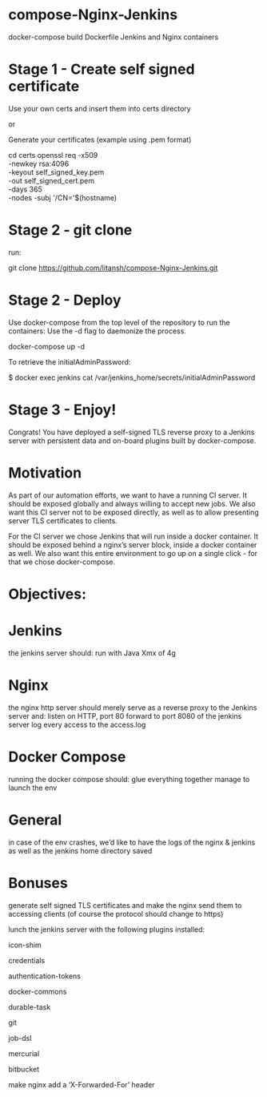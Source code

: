 # compose-Nginx-Jenkins
docker-compose build Dockerfile Jenkins and Nginx containers

# Stage 1 - Create self signed certificate
Use your own certs and insert them into certs directory 

or

Generate your certificates (example using .pem format)

cd certs
openssl req -x509 \
  -newkey rsa:4096 \
  -keyout self_signed_key.pem \
  -out self_signed_cert.pem \
  -days 365 \
  -nodes -subj '/CN='$(hostname)
  
# Stage 2 - git clone

run:

git clone https://github.com/litansh/compose-Nginx-Jenkins.git

# Stage 2 - Deploy
Use docker-compose from the top level of the repository to run the containers:
Use the -d flag to daemonize the process.

docker-compose up -d

To retrieve the initialAdminPassword:

$ docker exec jenkins cat /var/jenkins_home/secrets/initialAdminPassword

# Stage 3 - Enjoy!

Congrats!
You have deployed a self-signed TLS reverse proxy to a Jenkins server with persistent data and on-board plugins built by docker-compose.



# Motivation

As part of our automation efforts, we want to have a running CI server. It should be exposed globally and always willing to accept new jobs. We also want this CI server not to be exposed directly, as well as to allow presenting server TLS certificates to clients.

For the CI server we chose Jenkins that will run inside a docker container. It should be exposed behind a nginx’s server block, inside a docker container as well. We also want this entire environment to go up on a single click - for that we chose docker-compose.  

# Objectives:

# Jenkins

the jenkins server should:
run with Java Xmx of 4g

# Nginx 

the nginx http server should merely serve as a reverse proxy to the Jenkins server and:
listen on HTTP, port 80 
forward to port 8080 of the jenkins server
log every access to the access.log

# Docker Compose

running the docker compose should:
glue everything together 
manage to launch the env 


# General

in case of the env crashes, we’d like to have the logs of the nginx & jenkins as well as the jenkins home directory saved

# Bonuses

generate self signed TLS certificates and make the nginx send them to accessing clients (of course the protocol should change to https)

lunch the jenkins server with the following plugins installed:

icon-shim

credentials 

authentication-tokens

docker-commons

durable-task

git

job-dsl

mercurial

bitbucket

make nginx add a ‘X-Forwarded-For’ header 
